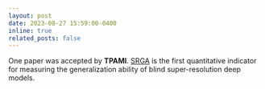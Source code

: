 ```yaml
---
layout: post
date: 2023-08-27 15:59:00-0400
inline: true
related_posts: false
---
```


One paper was accepted by **TPAMI**. [SRGA](https://github.com/lyh-18/SRGA) is the first quantitative indicator for measuring the generalization ability of blind super-resolution deep models.
